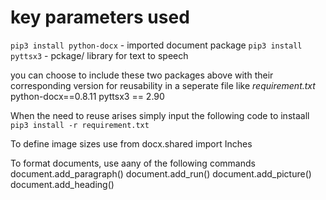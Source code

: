 # key parameters used

`pip3 install python-docx` - imported document package
`pip3 install pyttsx3` - pckage/ library for text to speech

you can choose to include these two packages above with their corresponding version for reusability in a seperate file like *requirement.txt*
python-docx==0.8.11
pyttsx3 == 2.90

When the need to reuse arises simply input the following code to instaall
`pip3 install -r requirement.txt`

To define image sizes use from docx.shared import Inches

To format documents, use aany of the following commands 
document.add_paragraph()
document.add_run()
document.add_picture()
document.add_heading()

